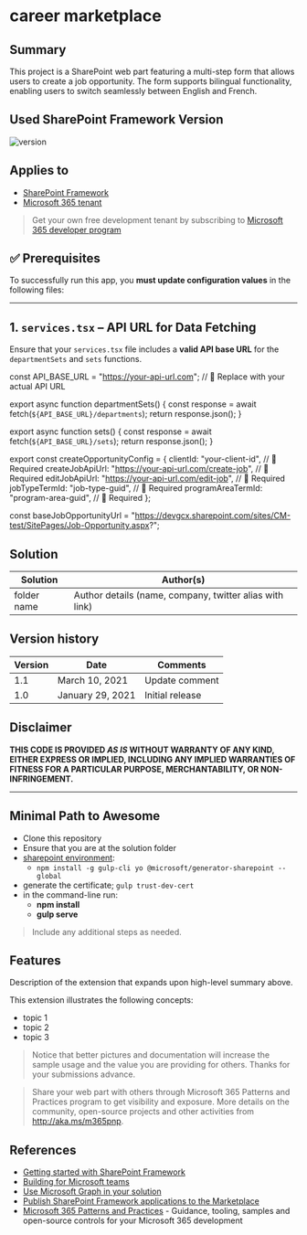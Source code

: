 # career marketplace

## Summary

This project is a SharePoint web part featuring a multi-step form that allows users to create a job opportunity. The form supports bilingual functionality, enabling users to switch seamlessly between English and French.

## Used SharePoint Framework Version

![version](https://img.shields.io/badge/version-1.20.0-green.svg)

## Applies to

- [SharePoint Framework](https://aka.ms/spfx)
- [Microsoft 365 tenant](https://docs.microsoft.com/en-us/sharepoint/dev/spfx/set-up-your-developer-tenant)

> Get your own free development tenant by subscribing to [Microsoft 365 developer program](http://aka.ms/o365devprogram)

## ✅ Prerequisites

To successfully run this app, you **must update configuration values** in the following files:

---

## 1. `services.tsx` – API URL for Data Fetching

Ensure that your `services.tsx` file includes a **valid API base URL** for the `departmentSets` and `sets` functions.


const API_BASE_URL = "https://your-api-url.com"; // 🔁 Replace with your actual API URL

export async function departmentSets() {
  const response = await fetch(`${API_BASE_URL}/departments`);
  return response.json();
}

export async function sets() {
  const response = await fetch(`${API_BASE_URL}/sets`);
  return response.json();
}

export const createOpportunityConfig = {
  clientId: "your-client-id", // 🔁 Required
  createJobApiUrl: "https://your-api-url.com/create-job", // 🔁 Required
  editJobApiUrl: "https://your-api-url.com/edit-job",     // 🔁 Required
  jobTypeTermId: "job-type-guid",                         // 🔁 Required
  programAreaTermId: "program-area-guid",                 // 🔁 Required
};

const baseJobOpportunityUrl = "https://devgcx.sharepoint.com/sites/CM-test/SitePages/Job-Opportunity.aspx?";


## Solution

| Solution    | Author(s)                                               |
| ----------- | ------------------------------------------------------- |
| folder name | Author details (name, company, twitter alias with link) |

## Version history

| Version | Date             | Comments        |
| ------- | ---------------- | --------------- |
| 1.1     | March 10, 2021   | Update comment  |
| 1.0     | January 29, 2021 | Initial release |

## Disclaimer

**THIS CODE IS PROVIDED _AS IS_ WITHOUT WARRANTY OF ANY KIND, EITHER EXPRESS OR IMPLIED, INCLUDING ANY IMPLIED WARRANTIES OF FITNESS FOR A PARTICULAR PURPOSE, MERCHANTABILITY, OR NON-INFRINGEMENT.**

---

## Minimal Path to Awesome

- Clone this repository
- Ensure that you are at the solution folder
- [sharepoint environment](https://learn.microsoft.com/en-us/sharepoint/dev/spfx/set-up-your-development-environment):
  - `npm install -g gulp-cli yo @microsoft/generator-sharepoint --global`
- generate the certificate; `gulp trust-dev-cert`
- in the command-line run:
  - **npm install**
  - **gulp serve**

> Include any additional steps as needed.

## Features

Description of the extension that expands upon high-level summary above.

This extension illustrates the following concepts:

- topic 1
- topic 2
- topic 3

> Notice that better pictures and documentation will increase the sample usage and the value you are providing for others. Thanks for your submissions advance.

> Share your web part with others through Microsoft 365 Patterns and Practices program to get visibility and exposure. More details on the community, open-source projects and other activities from http://aka.ms/m365pnp.

## References

- [Getting started with SharePoint Framework](https://docs.microsoft.com/en-us/sharepoint/dev/spfx/set-up-your-developer-tenant)
- [Building for Microsoft teams](https://docs.microsoft.com/en-us/sharepoint/dev/spfx/build-for-teams-overview)
- [Use Microsoft Graph in your solution](https://docs.microsoft.com/en-us/sharepoint/dev/spfx/web-parts/get-started/using-microsoft-graph-apis)
- [Publish SharePoint Framework applications to the Marketplace](https://docs.microsoft.com/en-us/sharepoint/dev/spfx/publish-to-marketplace-overview)
- [Microsoft 365 Patterns and Practices](https://aka.ms/m365pnp) - Guidance, tooling, samples and open-source controls for your Microsoft 365 development
